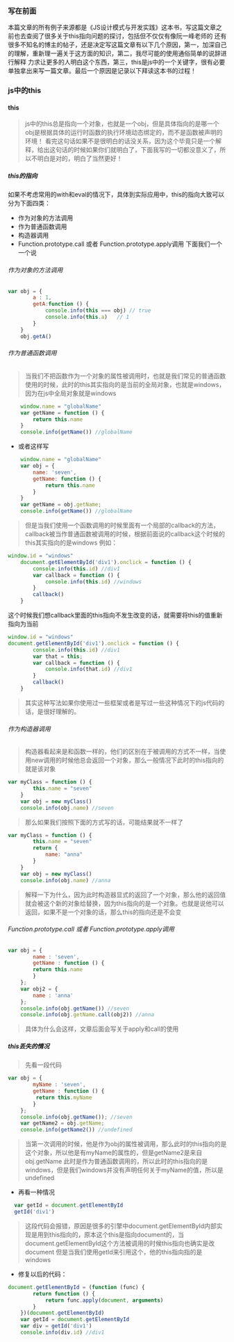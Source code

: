 ### 写在前面
本篇文章的所有例子来源都是《JS设计模式与开发实践》这本书，写这篇文章之前也去查阅了很多关于this指向问题的探讨，包括但不仅仅有像阮一峰老师的
还有很多不知名的博主的帖子，还是决定写这篇文章有以下几个原因，第一，加深自己的理解，重新理一遍关于这方面的知识，第二，我尽可能的使用通俗简单的说辞进行解释
力求让更多的人明白这个东西，第三，this是js中的一个关键字，很有必要单独拿出来写一篇文章。最后一个原因是记录以下拜读这本书的过程！
### js中的this
#### this
> js中的this总是指向一个对象，也就是一个obj，但是具体指向的是哪一个obj是根据具体的运行时函数的执行环境动态绑定的，而不是函数被声明的环境！
看完这句话如果不是很明白的话没关系，因为这个毕竟只是一个解释，给出这句话的时候如果你们就明白了，下面我写的一切都没意义了，所以不明白是对的，明白了当然更好！
##### this的指向
如果不考虑常用的with和eval的情况下，具体到实际应用中，this的指向大致可以分为下面四类：
- 作为对象的方法调用
- 作为普通函数调用
- 构造器调用
- Function.prototype.call 或者 Function.prototype.apply调用
下面我们一个一个说
###### 作为对象的方法调用
```js
var obj = {
        a : 1,
        getA:function () {
            console.info(this === obj) // true
            console.info(this.a)   // 1
        }
    }
    obj.getA()
```
###### 作为普通函数调用
> 当我们不把函数作为一个对象的属性被调用时，也就是我们常见的普通函数使用的时候，此时的this其实指向的是当前的全局对象，也就是windows，因为在js中全局对象就是windows
```js
    window.name = "globalName"
    var getName = function () {
        return this.name
    }
    console.info(getName()) //globalName
```
- 或者这样写

```js
    window.name = "globalName"
    var obj = {
        name: 'seven',
        getName: function () {
            return this.name
        }
    }
    var getName = obj.getName;
    console.info(getName()) //globalName
```
> 但是当我们使用一个函数调用的时候里面有一个局部的callback的方法，callback被当作普通函数被调用的时候，根据前面说的callback这个时候的this其实指向的是windows
例如：
```js
window.id = "windows"
    document.getElementById('div1').onclick = function () {
        console.info(this.id) //div1
        var callback = function () {
            console.info(this.id) //windows
        }
        callback()
    }
```
这个时候我们想callback里面的this指向不发生改变的话，就需要将this的值重新指向为当前
```js
window.id = "windows"
document.getElementById('div1').onclick = function () {
        console.info(this.id) //div1
        var that = this;
        var callback = function () {
            console.info(that.id) //div1
        }
        callback()
    }
```
> 其实这种写法如果你使用过一些框架或者是写过一些这种情况下的js代码的话，是很好理解的。
###### 作为构造器调用
> 构造器看起来是和函数一样的，他们的区别在于被调用的方式不一样，当使用new调用的时候他总会返回一个对象，那么一般情况下此时的this指向的就是该对象
```js
var myClass = function () {
        this.name = "seven"
    }
    var obj = new myClass()
    console.info(obj.name) //seven
```
> 那么如果我们按照下面的方式写的话，可能结果就不一样了
```js
var myClass = function () {
        this.name = "seven"
        return {
            name: "anna"
        }
    }
    var obj = new myClass()
    console.info(obj.name) //anna
```
> 解释一下为什么，因为此时构造器显式的返回了一个对象，那么他的返回值就会被这个新的对象给替换，因为this指向的是一个对象。也就是说他可以返回，如果不是一个对象的话，那么this的指向还是不会变
###### Function.prototype.call 或者 Function.prototype.apply调用
```js
var obj = {
        name : 'seven',
        getName : function () {
        return this.name
        }
    };
    var obj2 = {
        name : 'anna'
    };
    console.info(obj.getName()) //seven
    console.info(obj.getName.call(obj2)) //anna
```
> 具体为什么会这样，文章后面会写关于apply和call的使用
##### this丢失的情况
> 先看一段代码

```js
var obj = {
        myName : 'seven',
        getName : function () {
         return this.myName
        }
    };
    console.info(obj.getName()); //seven
    var getName2 = obj.getName;
    console.info(getName2()) //undefined
```
> 当第一次调用的时候，他是作为obj的属性被调用，那么此时的this指向的是这个对象，所以他是有myName的属性的，但是getName2是来自obj.getName
>此时是作为普通函数调用的，所以此时的this指向的是windows，但是我们windows并没有声明任何关于myName的值，所以是undefined
- 再看一种情况
```js
  var getId = document.getElementById
  getId('div1')
```
> 这段代码会报错，原因是很多的引擎中document.getElementById内部实现是用到this指向的，原本这个this是指向document的，当document.getElementById这个方法被调用的时候this指向也确实是改document
> 但是当我们使用getId来引用这个，他的this指向指的是windows
- 修复以后的代码：
```js
document.getElementById = (function (func) {
        return function () {
            return func.apply(document, arguments)
        }
    })(document.getElementById)
    var getId = document.getElementById
    var div = getId('div1')
    console.info(div.id) //div1
```

